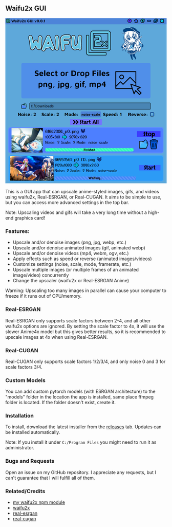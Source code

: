 ## Waifu2x GUI

<img src="assets/example.png">

This is a GUI app that can upscale anime-styled images, gifs, and videos using waifu2x, Real-ESRGAN, or Real-CUGAN. It aims to be simple to use, but
you can access more advanced settings in the top bar.

Note: Upscaling videos and gifs will take a very long time without a high-end graphics card!

### Features:
- Upscale and/or denoise images (png, jpg, webp, etc.)
- Upscale and/or denoise animated images (gif, animated webp)
- Upscale and/or denoise videos (mp4, webm, ogv, etc.)
- Apply effects such as speed or reverse (animated images/videos)
- Customize settings (noise, scale, mode, framerate, etc.)
- Upscale multiple images (or multiple frames of an animated image/video) concurrently
- Change the upscaler (waifu2x or Real-ESRGAN Anime)

Warning: Upscaling too many images in parallel can cause your computer to freeze if it runs out of CPU/memory.

### Real-ESRGAN

Real-ESRGAN only supports scale factors between 2-4, and all other waifu2x options are ignored. By setting the scale factor to 4x, it will use the slower Anime4x model but this gives better results, so it is recommended to upscale images at 4x when using Real-ESRGAN.

### Real-CUGAN

Real-CUGAN only supports scale factors 1/2/3/4, and only noise 0 and 3 for scale factors 3/4.

### Custom Models

You can add custom pytorch models (with ESRGAN architecture) to the "models" folder in the location the app is installed, same place
ffmpeg folder is located. If the folder doesn't exist, create it.

### Installation

To install, download the latest installer from the [releases](https://github.com/Tenpi/Waifu2x-GUI/releases) tab. Updates can be installed automatically.

Note: If you install it under `C:/Program Files` you might need to run it as administrator.

### Bugs and Requests

Open an issue on my GitHub repository. I appreciate any requests, but I can't guarantee that I will fulfill all of them.

### Related/Credits

- [my waifu2x npm module](https://github.com/Tenpi/waifu2x)
- [waifu2x](https://github.com/nagadomi/waifu2x)
- [real-esrgan](https://github.com/xinntao/Real-ESRGAN)
- [real-cugan](https://github.com/bilibili/ailab)
